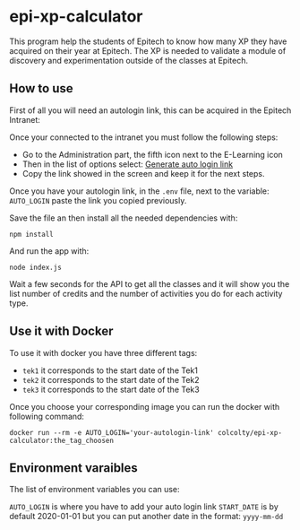 # epi-xp-calculator

This program help the students of Epitech to know how many XP they have acquired on their year at Epitech.
The XP is needed to validate a module of discovery and experimentation outside of the classes at Epitech.

## How to use

First of all you will need an autologin link, this can be acquired in the Epitech Intranet:

Once your connected to the intranet you must follow the following steps:

- Go to the Administration part, the fifth icon next to the E-Learning icon
- Then in the list of options select: [Generate auto login link](https://intra.epitech.eu/admin/autolog)
- Copy the link showed in the screen and keep it for the next steps.

Once you have your autologin link, in the `.env` file, next to the variable: `AUTO_LOGIN` paste the link you copied previously.

Save the file an then install all the needed dependencies with:

`npm install`

And run the app with:

`node index.js`

Wait a few seconds for the API to get all the classes and it will show you the list number of credits and the number of activities you do for each activity type.

## Use it with Docker

To use it with docker you have three different tags:

- `tek1` it corresponds to the start date of the Tek1
- `tek2` it corresponds to the start date of the Tek2
- `tek3` it corresponds to the start date of the Tek3

Once you choose your corresponding image you can run the docker with following command:

`docker run --rm -e AUTO_LOGIN='your-autologin-link' colcolty/epi-xp-calculator:the_tag_choosen`

## Environment varaibles

The list of environment variables you can use:

`AUTO_LOGIN` is where you have to add your auto login link
`START_DATE` is by default 2020-01-01 but you can put another date in the format: `yyyy-mm-dd`
